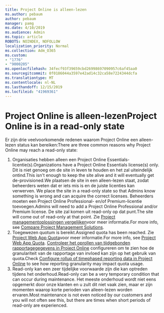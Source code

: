 ```yaml
---
title: Project Online is alleen-lezen
ms.author: pebaum
author: pebaum
manager: pamg
ms.date: 4/10/2019
ms.audience: Admin
ms.topic: article
ROBOTS: NOINDEX, NOFOLLOW
localization_priority: Normal
ms.collection: Adm_O365
ms.custom:
- "1776"
- "9000205"
ms.openlocfilehash: 34fecf93f39659cbd26998697090957c6af45aa0
ms.sourcegitcommit: 0f0186044a3597e42ad14c32ca58e7224344dcfa
ms.translationtype: MT
ms.contentlocale: nl-NL
ms.lasthandoff: 12/15/2019
ms.locfileid: "41969361"
---
```

# <a name="project-online-is-in-a-read-only-state"></a><span data-ttu-id="489c2-102">Project Online is alleen-lezen</span><span class="sxs-lookup"><span data-stu-id="489c2-102">Project Online is in a read-only state</span></span>

<span data-ttu-id="489c2-103">Er zijn drie veelvoorkomende redenen waarom Project Online een alleen-lezen status kan bereiken:</span><span class="sxs-lookup"><span data-stu-id="489c2-103">There are three common reasons why Project Online may reach a read-only state:</span></span>

1. <span data-ttu-id="489c2-104">Organisaties hebben alleen een Project Online Essentials-licentie(s).</span><span class="sxs-lookup"><span data-stu-id="489c2-104">Organizations have a Project Online Essentials license(s) only.</span></span> <span data-ttu-id="489c2-105">Dit is niet genoeg om de site in leven te houden en het zal uiteindelijk ontind.</span><span class="sxs-lookup"><span data-stu-id="489c2-105">This isn't enough to keep the site alive and it will eventually get de-provisioned.</span></span><span data-ttu-id="489c2-106">We plaatsen de site in een alleen-lezen staat, zodat beheerders weten dat er iets mis is en de juiste licenties kan verwerven.</span><span class="sxs-lookup"><span data-stu-id="489c2-106"> We place the site in a read-only state so that Admins know something is wrong and can acquire the correct licenses.</span></span> <span data-ttu-id="489c2-107">Beheerders moeten een Project Online Professional- en/of Premium-licentie toevoegen.</span><span class="sxs-lookup"><span data-stu-id="489c2-107">Admins will need to add a Project Online Professional and/or Premium license.</span></span> <span data-ttu-id="489c2-108">De site zal komen uit read-only op dat punt.</span><span class="sxs-lookup"><span data-stu-id="489c2-108">The site will come out of read-only at that point.</span></span> <span data-ttu-id="489c2-109">Zie [Project managementoplossingen vergelijken](https://products.office.com/project/compare-microsoft-project-management-software?tab=1)voor meer informatie.</span><span class="sxs-lookup"><span data-stu-id="489c2-109">For more info, see [Compare Project Management Solutions](https://products.office.com/project/compare-microsoft-project-management-software?tab=1).</span></span>
2. <span data-ttu-id="489c2-110">Toegewezen quotum is bereikt.</span><span class="sxs-lookup"><span data-stu-id="489c2-110">Assigned quota has been reached.</span></span> <span data-ttu-id="489c2-111">Zie [Project Web App Quota](https://docs.microsoft.com/projectonline/tune-project-online-performance#project-web-app-quota)voor meer informatie.</span><span class="sxs-lookup"><span data-stu-id="489c2-111">For more info, see [Project Web App Quota](https://docs.microsoft.com/projectonline/tune-project-online-performance#project-web-app-quota).</span></span> <span data-ttu-id="489c2-112">[Controleer het oprollen van tijdgebonden rapportagegegevens in Project Online](https://docs.microsoft.com/ProjectOnline/configure-rollup-of-timephased-reporting-data-in-project-online?redirectSourcePath=%252fen-us%252farticle%252fConfigure-rollup-of-timephased-reporting-data-in-Project-Online-da8487fe-899e-4510-a264-e2ebc948928c) configureren om te zien hoe de granulariteit van de rapportage van invloed kan zijn op het gebruik van quota.</span><span class="sxs-lookup"><span data-stu-id="489c2-112">Check [Configure rollup of timephased reporting data in Project Online](https://docs.microsoft.com/ProjectOnline/configure-rollup-of-timephased-reporting-data-in-project-online?redirectSourcePath=%252fen-us%252farticle%252fConfigure-rollup-of-timephased-reporting-data-in-Project-Online-da8487fe-899e-4510-a264-e2ebc948928c) to see how reporting granularity may impact quota usage.</span></span>
3. <span data-ttu-id="489c2-113">Read-only kan een zeer tijdelijke voorwaarde zijn die kan optreden tijdens het onderhoud.</span><span class="sxs-lookup"><span data-stu-id="489c2-113">Read-only can be a very temporary condition that can occur during maintenance.</span></span> <span data-ttu-id="489c2-114">Het meeste onderhoud wordt niet eens opgemerkt door onze klanten en u zult dit niet vaak zien, maar er zijn momenten waarop korte perioden van alleen-lezen worden ervaren.</span><span class="sxs-lookup"><span data-stu-id="489c2-114">Most maintenance is not even noticed by our customers and you will not often see this, but there are times when short periods of read-only are experienced.</span></span>

